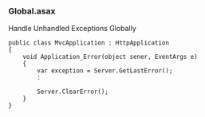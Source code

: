 ### Global.asax

Handle Unhandled Exceptions Globally
``` charp
public class MvcApplication : HttpApplication
{
    void Application_Error(object sener, EventArgs e)
    {
        var exception = Server.GetLastError();
        :
        
        Server.ClearError();
    }
}
```
